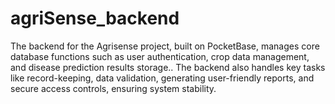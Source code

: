 # agriSense_backend
The backend for the Agrisense project, built on PocketBase, manages core database functions such as user authentication, crop data management, and disease prediction results storage.. The backend also handles key tasks like record-keeping, data validation, generating user-friendly reports, and secure access controls, ensuring system stability.
